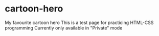 # cartoon-hero
My favourite cartoon hero
This is a test page for practicing HTML-CSS programming
Currently only available in "Private" mode
